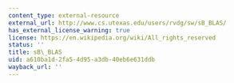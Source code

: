 ```yaml
---
content_type: external-resource
external_url: http://www.cs.utexas.edu/users/rvdg/sw/sB_BLAS/
has_external_license_warning: true
license: https://en.wikipedia.org/wiki/All_rights_reserved
status: ''
title: sB\_BLAS
uid: a610ba1d-2fa5-4d95-a3db-40eb6e631ddb
wayback_url: ''
---
```

